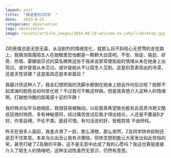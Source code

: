 ```yaml
---
layout: post
title:  "楼道里的Z同学  "
date:   2013-8-25 
categories: observation
tags: observation
image: /assets/article_images/2014-08-29-welcome-to-jekyll/desktop.jpg
---
```

Z的表情总是无怒无喜，从没剧烈的情绪变化，就那么目不斜视心无旁骛的走在路上，我猜测周围陌生人在她眼里恐怕都是一颗颗大白菜吧。不安、局促、尴尬、好奇、热情、蒙娜丽莎式的莫名微笑这些于我来说家常便饭般的情绪从未在她身上出现过。或许是我从未见过。或许是她从不让陌生人见到。这是刻意表现出的冷漠，还是天性坚硬？这是面具还是本来面目？

我最讨厌这种人了。我会幻想把我的洗脚水都倒在她身上她会作何反应呢？她那不起波澜的脸色会如何变化呢？不过我可不敢这样做。但是我真想介入这种人的情绪啊，打破她冷酷的距离感十足的平静！

我的特点似乎与她相反，我很容易被触动。以前我真希望我也能有此高贵冷艳又酷炫狂拽的特质，多有神秘感阿，经过痛苦尝试后我才得出结论，人还是不要装B才好。作茧自缚。不伦不类。面目可憎。有句话说的好，皆根其情 不由矫枉。

昨天在很多人面前，我差点滑了一跤，那么滑稽，那么突然，Z及同学拼命抑制还是忍不住笑意。本来当众出丑让我有点懊恼，但转念想到能让大家发出如此世俗的笑，甚至打破了Z高傲的平静，这不是无意中达成了我的心愿吗？我这也算是直接介入了陌生人的情绪吧，这种主动性虽然无意识，仍然有意思。
